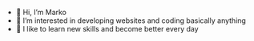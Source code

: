 - 👋 Hi, I’m Marko
- 👀 I’m interested in developing websites and coding basically anything
- 🌱 I like to learn new skills and become better every day

<!---
MARKO0o/MARKO0o is a ✨ special ✨ repository because its `README.md` (this file) appears on your GitHub profile.
You can click the Preview link to take a look at your changes.
--->
